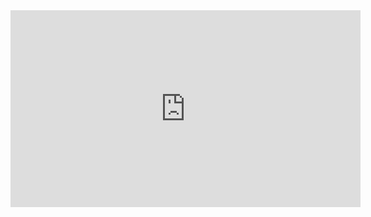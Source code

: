 

<iframe width="560" height="315" src="https://www.youtube.com/embed/omMcrvVGTMs?si=G9bRCEjlPoIrNXMm" title="YouTube video player" frameborder="0" allow="accelerometer; autoplay; clipboard-write; encrypted-media; gyroscope; picture-in-picture; web-share" referrerpolicy="strict-origin-when-cross-origin" allowfullscreen></iframe>
